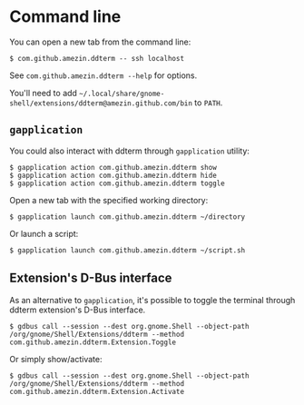 <!--
SPDX-FileCopyrightText: 2023 Aleksandr Mezin <mezin.alexander@gmail.com>

SPDX-License-Identifier: GPL-3.0-or-later
-->

# Command line

You can open a new tab from the command line:

    $ com.github.amezin.ddterm -- ssh localhost

See `com.github.amezin.ddterm --help` for options.

You'll need to add
`~/.local/share/gnome-shell/extensions/ddterm@amezin.github.com/bin` to `PATH`.

## `gapplication`

You could also interact with ddterm through `gapplication` utility:

    $ gapplication action com.github.amezin.ddterm show
    $ gapplication action com.github.amezin.ddterm hide
    $ gapplication action com.github.amezin.ddterm toggle

Open a new tab with the specified working directory:

    $ gapplication launch com.github.amezin.ddterm ~/directory

Or launch a script:

    $ gapplication launch com.github.amezin.ddterm ~/script.sh

## Extension's D-Bus interface

As an alternative to `gapplication`, it's possible to toggle the terminal
through ddterm extension's D-Bus interface.

    $ gdbus call --session --dest org.gnome.Shell --object-path /org/gnome/Shell/Extensions/ddterm --method com.github.amezin.ddterm.Extension.Toggle

Or simply show/activate:

    $ gdbus call --session --dest org.gnome.Shell --object-path /org/gnome/Shell/Extensions/ddterm --method com.github.amezin.ddterm.Extension.Activate
